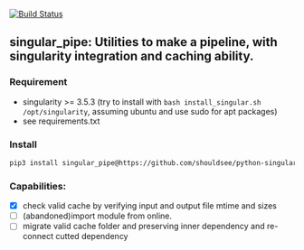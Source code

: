 [![Build Status](https://travis-ci.com/shouldsee/python-singular-pipe.svg?token=f6G1tkP8yesCfYdyDVrj&branch=master)](https://travis-ci.com/shouldsee/python-singular-pipe)

## singular_pipe: Utilities to make a pipeline, with singularity integration and caching ability.

### Requirement

- singularity >= 3.5.3 (try to install with `bash install_singular.sh /opt/singularity`, assuming ubuntu and use sudo for apt packages)
- see requirements.txt

### Install

```bash
pip3 install singular_pipe@https://github.com/shouldsee/python-singular-pipe/tarball/master --user
```


### Capabilities:

- [x] check valid cache by verifying input and output file mtime and sizes
- [ ] (abandoned)import module from online.
- [ ] migrate valid cache folder and preserving inner dependency and re-connect cutted dependency
